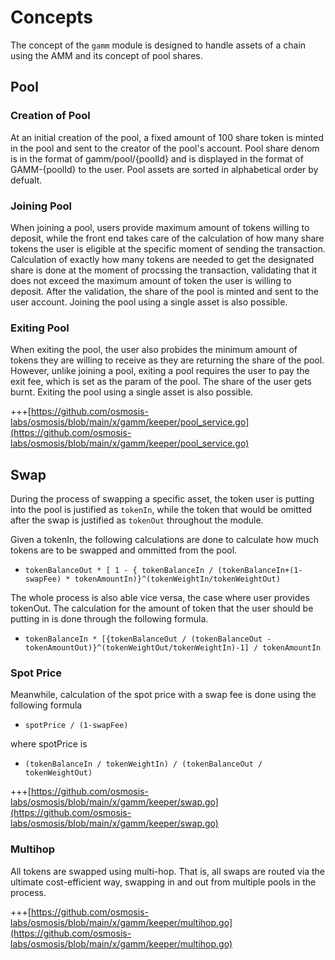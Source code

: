 <!--
order: 1
-->

# Concepts

The concept of the `gamm` module is designed to handle assets of a chain using the AMM and its concept of pool shares. 

## Pool

### Creation of Pool

At an initial creation of the pool, a fixed amount of 100 share token is minted in the pool and sent to the creator of the pool's account. Pool share denom is in the format of gamm/pool/{poolId} and is displayed in the format of GAMM-{poolId} to the user. Pool assets are sorted in alphabetical order by defualt.

### Joining Pool

When joining a pool, users provide maximum amount of tokens willing to deposit, while the front end takes care of the calculation of how many share tokens the user is eligible at the specific moment of sending the transaction. Calculation of exactly how many tokens are needed to get the designated share is done at the moment of procssing the transaction, validating that it does not exceed the maximum amount of token the user is willing to deposit. After the validation, the share of the pool is minted and sent to the user account. Joining the pool using a single asset is also possible.

### Exiting Pool

When exiting the pool, the user also probides the minimum amount of tokens they are willing to receive as they are returning the share of the pool. However, unlike joining a pool, exiting a pool requires the user to pay the exit fee, which is set as the param of the pool. The share of the user gets burnt. Exiting the pool using a single asset is also possible. 

+++[https://github.com/osmosis-labs/osmosis/blob/main/x/gamm/keeper/pool_service.go](https://github.com/osmosis-labs/osmosis/blob/main/x/gamm/keeper/pool_service.go)

## Swap

During the process of swapping a specific asset, the token user is putting into the pool is justified as `tokenIn`, while the token that would be omitted after the swap is justified as `tokenOut`  throughout the module.

Given a tokenIn, the following calculations are done to calculate how much tokens are to be swapped and ommitted from the pool.

- `tokenBalanceOut * [ 1 - { tokenBalanceIn / (tokenBalanceIn+(1-swapFee) * tokenAmountIn)}^(tokenWeightIn/tokenWeightOut)`

The whole process is also able vice versa, the case where user provides tokenOut. The calculation  for the amount of token that the user should be putting in is done through the following formula.

- `tokenBalanceIn * [{tokenBalanceOut / (tokenBalanceOut - tokenAmountOut)}^(tokenWeightOut/tokenWeightIn)-1] / tokenAmountIn`

### Spot Price

Meanwhile, calculation of the spot price with a swap fee is done using the following formula

- `spotPrice / (1-swapFee)`

where spotPrice is 

- `(tokenBalanceIn / tokenWeightIn) / (tokenBalanceOut / tokenWeightOut)`

+++[https://github.com/osmosis-labs/osmosis/blob/main/x/gamm/keeper/swap.go](https://github.com/osmosis-labs/osmosis/blob/main/x/gamm/keeper/swap.go)

### Multihop

All tokens are swapped using multi-hop. That is, all swaps are routed via the ultimate cost-efficient way, swapping in and out from multiple pools in the process.

+++[https://github.com/osmosis-labs/osmosis/blob/main/x/gamm/keeper/multihop.go](https://github.com/osmosis-labs/osmosis/blob/main/x/gamm/keeper/multihop.go)